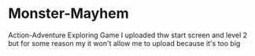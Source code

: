 # Monster-Mayhem
Action-Adventure Exploring Game
I uploaded thw start screen and level 2 but for some reason my it won't allow me to upload because it's too big
